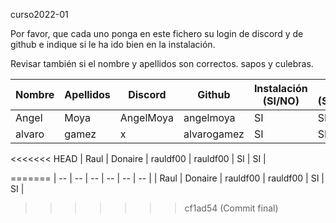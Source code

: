 curso2022-01

Por favor, que cada uno ponga en este fichero su login de discord y de github e indique si le ha ido bien en la instalación.

Revisar también si el nombre y apellidos son correctos. sapos y culebras.

| Nombre | Apellidos | Discord | Github | Instalación (SI/NO) | Git (SI/NO) |
| -- | -- | -- | -- | -- | -- |
| Angel | Moya | AngelMoya | angelmoya | SI | SI |
| alvaro | gamez | x | alvarogamez  | SI | SI | 
<<<<<<< HEAD
| Raul | Donaire | rauldf00 | rauldf00 | SI | SI |  

=======
| -- | -- | -- | -- | -- | -- |
| Raul | Donaire | rauldf00 | rauldf00 | SI | SI | 
>>>>>>> cf1ad54 (Commit final)
